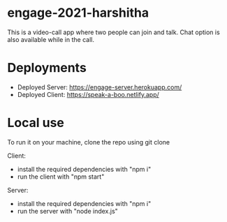 # engage-2021-harshitha
This is a video-call app where two people can join and talk.
Chat option is also available while in the call.

# Deployments
- Deployed Server: https://engage-server.herokuapp.com/
- Deployed Client: https://speak-a-boo.netlify.app/

# Local use
To run it on your machine, clone the repo using git clone

Client:
- install the required dependencies with "npm i"
- run the client with "npm start"

Server:
- install the required dependencies with "npm i"
- run the server with "node index.js"
